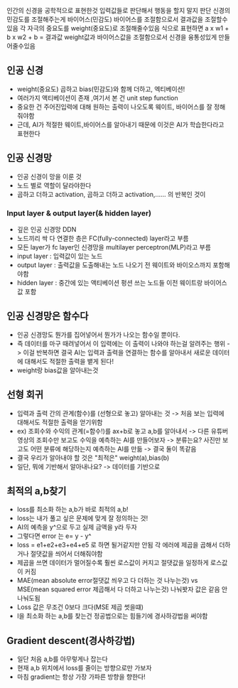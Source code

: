 인간의 신경을 공학적으로 표현한것
입력값들로 판단해서 행동을 할지 말지 판단
신경의 민감도를 조절해주는게 바이어스(민감도)
바이어스를 조절함으로서 결과값을 조절할수있음
각 자극의 중요도를 weight(중요도)로 조절해줄수있음 
식으로 표현하면 a x w1 + b x w2 + b = 결과값
weight값과 바이어스값을 조절함으로서 신경을 융통성있게 만들어줄수있음

## **인공 신경**
- weight(중요도) 곱하고 bias(민감도)와 함께 더하고, 엑티베이션!
- 여러가지 액티베이션이 존재 ,여기서 본 건 unit step function
- 중요한 건 주어진입력에 대해 원하는 출력이 나오도록 웨이트, 바이어스를 잘 정해줘야함
- 근데, AI가 적절한 웨이트,바이어스를 알아내기 때문에 이것은 AI가 학습한다라고 표현한다

## 인공 신경망
- 인공 신경이 망을 이룬 것
- 노드 별로 역할이 달라야한다
- 곱하고 더하고 activation, 곱하고 더하고 activation,...... 의 반복인 것이
### Input layer & output layer(& hidden layer)
- 깊은 인공 신경망 DDN
- 노드끼리 싹 다 연결한 층은 FC(fully-connected) layer라고 부름
- 모든 layer가 fc layer인 신경망을 multilayer perceptron(MLP)라고 부름
- input layer : 입력값이 있는 노드
- output layer : 출력값을 도출해내는 노드 나오기 전 웨이트와 바이오스까지 포함해야함
- hidden layer : 중간에 있는 액티베이션 펑션 쓰는 노드들 이전 웨이트랑 바이어스 값 포함

## 인공 신경망은 함수다
- 인공 신경망도 뭔가를 집어넣어서 뭔가가 나오는 함수일 뿐이다.
- 즉 데이터를 마구 때려넣어서 이 입력에는 이 출력이 나와야 하는걸 알려주는 행위 -> 이걸 반복하면 결국 AI는 입력과 출력을 연결하는 함수를 알아내서 새로운 데이터에 대해서도 적절한 출력을 뱉게 된다!
- weight랑 bias값을 알아내는것 

## 선형 회귀
- 입력과 출력 간의 관계(함수)를 (선형으로 놓고) 알아내는 것 -> 처음 보는 입력에 대해서도 적절한 출력을 얻기위함
- ex) 조회수와 수익의 관계(=함수!)를 ax+b로 놓고 a,b를 알아내서 
-> 다른 유튜버 영상의 조회수만 보고도 수익을 예측하는 AI를 만들어보자
-> 분류는요? 사진만 보고도 어떤 분류에 해당하는지 예측하는 AI를 만듦
-> 결국 둘이 똑같음
- 결국 우리가 알아내야 할 것은 "최적은" weight(a),bias(b)
- 일단, 뭐에 기반해서 알아내나요? -> 데이터를 기반으로

## 최적의 a,b찾기
- loss를 최소화 하는 a,b가 바로 최적의 a,b!
- loss는 내가 풀고 싶은 문제에 맞게 잘 정의하는 것!
- AI의 예측을 y^으로 두고 실제 금액을 y라 두자
- 그렇다면 error 는 e= y - y^
- loss = e1+e2+e3+e4+e5 로 하면 될거같지만 안됨 각 에러에 제곱을 곱해서 더하거나 절댓값을 씌어서 더해줘야함
- 제곱을 쓰면 데이터가 멀어질수록 훨씬 로스값이 커지고 절댓값을 일정하게 로스값이 커짐
- MAE(mean absolute error절댓값 씌우고 다 더하는 것 나누는것) vs MSE(mean squared error 제곱해서 다 더하고 나누는것) 나눠봣자 값은 같음 안나눠도됨
- Loss 값은 무조건 0보다 크다(MSE 제곱 썻을떄)
- l을 최소화 하는 a,b를 찾는건 정공법으로는 힘들기에 경사하강법을 써야함
## Gradient descent(경사하강법)
- 일단 처음 a,b를 아무렇게나 잡는다
- 현재 a,b 위치에서 loss를 줄이는 방향으로만 가보자 
- 마침 gradient는 항상 가장 가파른 방향을 향한다!